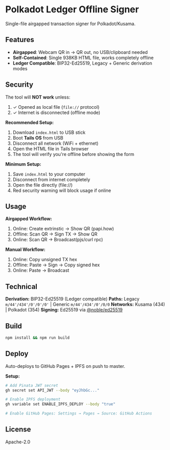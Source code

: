 # Polkadot Ledger Offline Signer

Single-file airgapped transaction signer for Polkadot/Kusama.

## Features

- **Airgapped**: Webcam QR in → QR out, no USB/clipboard needed
- **Self-Contained**: Single 938KB HTML file, works completely offline
- **Ledger Compatible**: BIP32-Ed25519, Legacy + Generic derivation modes

## Security

The tool will **NOT work** unless:
1. ✓ Opened as local file (`file://` protocol)
2. ✓ Internet is disconnected (offline mode)

**Recommended Setup:**
1. Download `index.html` to USB stick
2. Boot **Tails OS** from USB
3. Disconnect all network (WiFi + ethernet)
4. Open the HTML file in Tails browser
5. The tool will verify you're offline before showing the form

**Minimum Setup:**
1. Save `index.html` to your computer
2. Disconnect from internet completely
3. Open the file directly (file://)
4. Red security warning will block usage if online

## Usage

**Airgapped Workflow:**
1. Online: Create extrinstic → Show QR (papi.how)
2. Offline: Scan QR → Sign TX → Show QR
3. Online: Scan QR → Broadcast(pjs/curl rpc)

**Manual Workflow:**
1. Online: Copy unsigned TX hex
2. Offline: Paste → Sign → Copy signed hex
3. Online: Paste → Broadcast

## Technical

**Derivation:** BIP32-Ed25519 (Ledger compatible)
**Paths:** Legacy `m/44'/434'/0'/0'/0'` | Generic `m/44'/434'/0'/0/0`
**Networks:** Kusama (434) | Polkadot (354)
**Signing:** Ed25519 via [@noble/ed25519](https://github.com/paulmillr/noble-ed25519)

## Build

```bash
npm install && npm run build
```

## Deploy

Auto-deploys to GitHub Pages + IPFS on push to master.

**Setup:**
```bash
# Add Pinata JWT secret
gh secret set API_JWT --body "eyJhbGc..."

# Enable IPFS deployment
gh variable set ENABLE_IPFS_DEPLOY --body "true"

# Enable GitHub Pages: Settings → Pages → Source: GitHub Actions
```

## License

Apache-2.0
